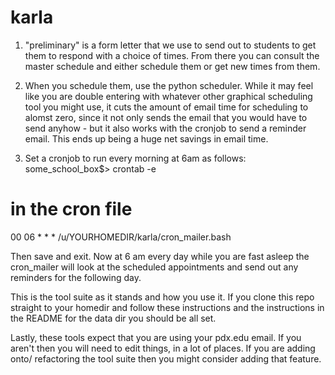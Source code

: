 # karla
1) "preliminary" is a form letter that we use to send out to students to get them to respond with a choice of times.
From there you can consult the master schedule and either schedule them or get new times from them.

2) When you schedule them, use the python scheduler. While it may feel like you are double entering with whatever
other graphical scheduling tool you might use, it cuts the amount of email time for scheduling to alomst zero, since it
not only sends the email that you would have to send anyhow - but it also works with the cronjob to send a reminder email.
This ends up being a huge net savings in email time.

3) Set a cronjob to run every morning at 6am as follows:
some_school_box$> crontab -e


# in the cron file
00 06 * * * /u/YOURHOMEDIR/karla/cron_mailer.bash

Then save and exit. Now at 6 am every day while you are fast asleep the cron_mailer will look at the scheduled
appointments and send out any reminders for the following day.

This is the tool suite as it stands and how you use it. If you clone this repo straight to your homedir and follow these
instructions and the instructions in the README for the data dir you should be all set.

Lastly, these tools expect that you are using your pdx.edu email. If you aren't then you will need to edit things, in a lot
of places. If you are adding onto/ refactoring the tool suite then you might consider adding that feature.

